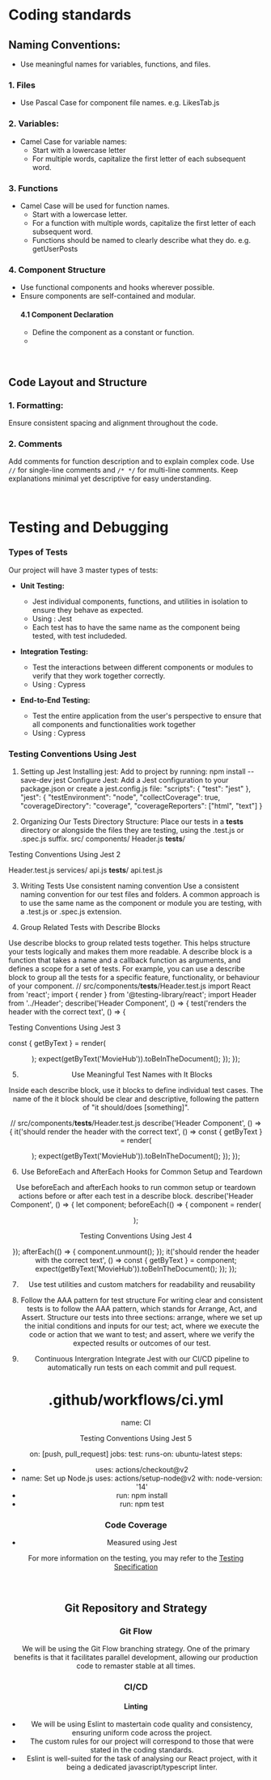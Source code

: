 
# Coding standards

## Naming Conventions:
- Use meaningful names for variables, functions, and files. 

### 1. Files 
- Use Pascal Case for component file names. e.g. LikesTab.js

### 2. Variables:
- Camel Case for variable names:
  - Start with a lowercase letter
  - For multiple words, capitalize the first letter of each subsequent word.

### 3. Functions
- Camel Case will be used for function names.
  - Start with a lowercase letter.
  - For a function with multiple words, capitalize the first letter of each subsequent word.
  - Functions should be named to clearly describe what they do. e.g. getUserPosts

### 4. Component Structure
- Use functional components and hooks wherever possible.
- Ensure components are self-contained and modular.
  #### 4.1 Component Declaration
  - Define the component as a constant or function.
  - 
<br>

## Code Layout and Structure

### 1. Formatting:
Ensure consistent spacing and alignment throughout the code.

### 2. Comments
Add comments for function description and to explain complex code. 
Use `//` for single-line comments and `/* */` for multi-line comments.
Keep explanations minimal yet descriptive for easy understanding.
 

<br>

# Testing and Debugging

### Types of Tests
Our project will have 3 master types of tests:
- **Unit Testing:**
  - Jest individual components, functions, and utilities in isolation to ensure they behave as expected.
  - Using : Jest
  - Each test has to have the same name as the component being tested, with test includeded.
    

- **Integration Testing:**
  - Test the interactions between different components or modules to verify that they work together correctly.
  - Using : Cypress


- **End-to-End Testing:**
  - Test the entire application from the user's perspective to ensure that all components and functionalities work together
  - Using : Cypress

### Testing Conventions Using Jest
1. Setting up Jest
Installing jest:
Add to project by running:
npm install --save-dev jest
Configure Jest:
Add a Jest configuration to your package.json or create a jest.config.js file:
"scripts": {
"test": "jest"
},
"jest": {
"testEnvironment": "node",
"collectCoverage": true,
"coverageDirectory": "coverage",
"coverageReporters": ["html", "text"]
}

2. Organizing Our Tests
Directory Structure: Place our tests in a __tests__ directory or alongside the
files they are testing, using the .test.js or .spec.js suffix.
src/
components/
Header.js
__tests__/

Testing Conventions Using Jest 2

Header.test.js
services/
api.js
__tests__/
api.test.js

3. Writing Tests
Use consistent naming convention
Use a consistent naming convention for our test files and folders. A
common approach is to use the same name as the component or module
you are testing, with a .test.js or .spec.js extension.

4. Group Related Tests with Describe
Blocks

Use
describe blocks to group related tests together. This helps structure your tests
logically and makes them more readable.
A describe block is a function that takes a name and a callback function as
arguments, and defines a scope for a set of tests. For example, you can use a
describe block to group all the tests for a specific feature, functionality, or
behaviour of your component.
// src/components/__tests__/Header.test.js
import React from 'react';
import { render } from '@testing-library/react';
import Header from '../Header';
describe('Header Component', () => {
test('renders the header with the correct text', () => {

Testing Conventions Using Jest 3

const { getByText } = render(<Header />);
expect(getByText('MovieHub')).toBeInTheDocument();
});
});

5. Use Meaningful Test Names with It
Blocks

Inside each
describe block, use it blocks to define individual test cases. The name of the
it block should be clear and descriptive, following the pattern of "it
should/does [something]".

// src/components/__tests__/Header.test.js
describe('Header Component', () => {
it('should render the header with the correct text', () =>
const { getByText } = render(<Header />);
expect(getByText('MovieHub')).toBeInTheDocument();
});
});

6. Use BeforeEach and AfterEach Hooks
for Common Setup and Teardown

Use
beforeEach and afterEach hooks to run common setup or teardown actions
before or after each test in a describe block.
describe('Header Component', () => {
let component;
beforeEach(() => {
component = render(<Header />);

Testing Conventions Using Jest 4

});
afterEach(() => {
component.unmount();
});
it('should render the header with the correct text', () =>
const { getByText } = component;
expect(getByText('MovieHub')).toBeInTheDocument();
});
});

7. Use test utilities and custom matchers
for readability and reusability
8. Follow the AAA pattern for test
structure
For writing clear and consistent tests is to follow the AAA pattern, which stands
for Arrange, Act, and Assert.
Structure our tests into three sections: arrange, where we set up the initial
conditions and inputs for our test; act, where we execute the code or action
that we want to test; and assert, where we verify the expected results or
outcomes of our test.

9. Continuous Intergration
Integrate Jest with our CI/CD pipeline to automatically run tests on each commit
and pull request.
# .github/workflows/ci.yml
name: CI

Testing Conventions Using Jest 5

on: [push, pull_request]
jobs:
test:
runs-on: ubuntu-latest
steps:
- uses: actions/checkout@v2
- name: Set up Node.js
uses: actions/setup-node@v2
with:
node-version: '14'
- run: npm install
- run: npm test

### Code Coverage
- Measured using Jest


For more information on the testing, you may refer to the [Testing Specification](https://github.com/COS301-SE-2024/MiniProject5/blob/documentation/documentation/Testing-Specification.md)


<br>

## Git Repository and Strategy

### Git Flow

We will be using the Git Flow branching strategy. One of the primary benefits is that it facilitates parallel development, allowing our production code to remaster stable at all times. 

### CI/CD


#### Linting
- We will be using Eslint to mastertain code quality and consistency, ensuring uniform code across the project.
- The custom rules for our project will correspond to those that were stated in the coding standards.
- Eslint is well-suited for the task of analysing our React project, with it being a dedicated javascript/typescript linter.


